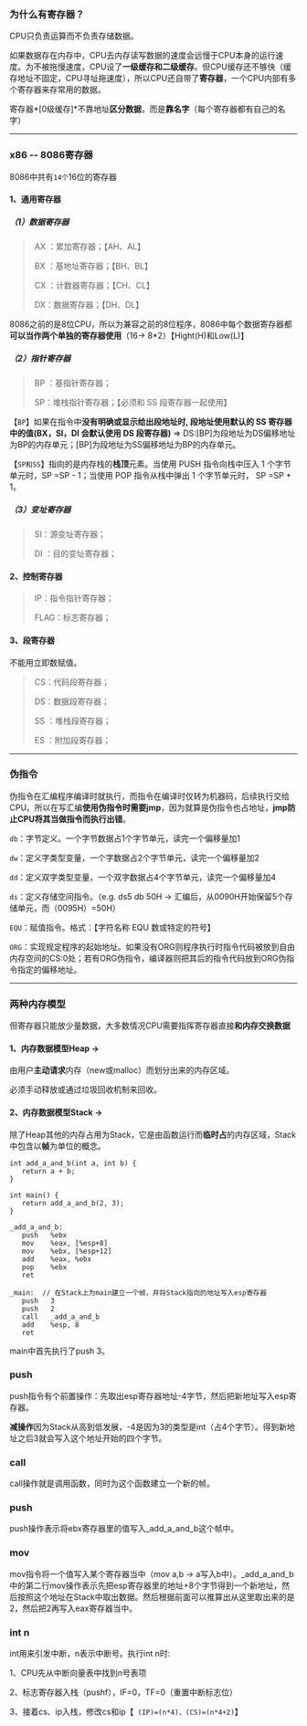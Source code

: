 ### 为什么有寄存器？

CPU只负责运算而不负责存储数据。

如果数据存在内存中，CPU去内存读写数据的速度会远慢于CPU本身的运行速度。为不被拖慢速度，CPU设了**一级缓存和二级缓存**。但CPU缓存还不够快（缓存地址不固定，CPU寻址拖速度），所以CPU还自带了**寄存器**，一个CPU内部有多个寄存器来存常用的数据。

寄存器*[0级缓存]*不靠地址**区分数据**，而是**靠名字**（每个寄存器都有自己的名字）



------

### x86 -- 8086寄存器

8086中共有`14个`16位的寄存器

#### **1、通用寄存器**

##### （1）数据寄存器

> ​	AX ：累加寄存器；【AH、AL】
>
> ​	BX ：基地址寄存器；【BH、BL】
>
> ​	CX ：计数器寄存器；【CH、CL】
>
> ​	DX：数据寄存器；【DH、DL】

8086之前的是8位CPU，所以为兼容之前的8位程序，8086中每个数据寄存器都**可以当作两个单独的寄存器使用**（16-> 8*2）【Hight(H)和Low(L)】



##### （2）指针寄存器

> ​	BP ：基指针寄存器；	
>
> ​	SP：堆栈指针寄存器；【必须和 SS 段寄存器一起使用】

【`BP`】如果在指令中**没有明确或显示给出段地址时, 段地址使用默认的 SS 寄存器中的值(BX，SI，DI 会默认使用 DS 段寄存器)** => DS:[BP]为段地址为DS偏移地址为BP的内存单元；[BP]为段地址为SS偏移地址为BP的内存单元。

【`SP和SS`】指向的是内存栈的**栈顶**元素。当使用 PUSH 指令向栈中压入 1 个字节单元时，SP =SP - 1；当使用 POP 指令从栈中弹出 1 个字节单元时， SP =SP + 1。



##### （3）变址寄存器

> ​	SI：源变址寄存器；
>
> ​	DI ：目的变址寄存器；

#### 2、控制寄存器

> ​	IP：指令指针寄存器；
>
> ​	FLAG：标志寄存器；

#### 3、段寄存器

不能用立即数赋值。

> ​	CS：代码段寄存器；
>
> ​	DS：数据段寄存器；
>
> ​	SS ：堆栈段寄存器；
>
> ​	ES ：附加段寄存器；



------

### 伪指令

伪指令在汇编程序编译时就执行，而指令在编译时仅转为机器码，后续执行交给CPU。所以在写汇编**使用伪指令时需要jmp**，因为就算是伪指令也占地址，**jmp防止CPU将其当做指令而执行出错**。



`db`：字节定义。一个字节数据占1个字节单元，读完一个偏移量加1

`dw`：定义字类型变量，一个字数据占2个字节单元，读完一个偏移量加2

`dd`：定义双字类型变量，一个双字数据占4个字节单元，读完一个偏移量加4

`ds`：定义存储空间指令。（e.g. ds5 db 50H -> 汇编后，从0090H开始保留5个存储单元，而（0095H）=50H）

`EQU`：赋值指令。格式：【字符名称   EQU  数或特定的符号】

`ORG`：实现规定程序的起始地址。如果没有ORG则程序执行时指令代码被放到自由内存空间的CS:0处；若有ORG伪指令，编译器则把其后的指令代码放到ORG伪指令指定的偏移地址。

------

### 两种内存模型

但寄存器只能放少量数据，大多数情况CPU需要指挥寄存器直接**和内存交换数据**

#### **1**、内存数据模型Heap ->  

由用户**主动请求**内存（new或malloc）而划分出来的内存区域。

必须手动释放或通过垃圾回收机制来回收。

#### 2、内存数据模型Stack ->  

除了Heap其他的内存占用为Stack，它是由函数运行而**临时占**的内存区域，Stack中包含以**帧**为单位的概念。



```clike
int add_a_and_b(int a, int b) {
   return a + b;
}

int main() {
   return add_a_and_b(2, 3);
}
```

```clike
_add_a_and_b:
   push   %ebx
   mov    %eax, [%esp+8] 
   mov    %ebx, [%esp+12]
   add    %eax, %ebx 
   pop    %ebx 
   ret  

_main:  // 在Stack上为main建立一个帧，并将Stack指向的地址写入esp寄存器
   push   3
   push   2
   call   _add_a_and_b 
   add    %esp, 8
   ret
```

main中首先执行了push 3。

### push

push指令有个前置操作：先取出esp寄存器地址-4字节，然后把新地址写入esp寄存器。

**减操作**因为Stack从高到低发展，-4是因为3的类型是int（占4个字节）。得到新地址之后3就会写入这个地址开始的四个字节。

### call

call操作就是调用函数，同时为这个函数建立一个新的帧。

### push

push操作表示将ebx寄存器里的值写入_add_a_and_b这个帧中。

### mov

mov指令将一个值写入某个寄存器当中（mov a,b -> a写入b中）。_add_a_and_b中的第二行mov操作表示先把esp寄存器里的地址+8个字节得到一个新地址，然后按照这个地址在Stack中取出数据。然后根据前面可以推算出从这里取出来的是2，然后把2再写入eax寄存器当中。

### int n

int用来引发中断，n表示中断号。执行int n时:

1、CPU先从中断向量表中找到n号表项

2、标志寄存器入栈（pushf），IF=0，TF=0（重置中断标志位）

3、接着cs、ip入栈，修改cs和ip【` (IP)=(n*4)，(CS)=(n*4+2)`】